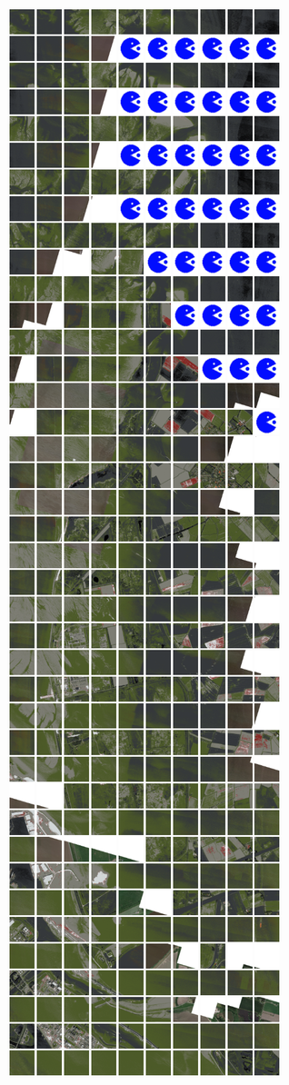 <html>
<div>
<img src="https://github.com/HakkaTjakka/NL_TILE_MAP/blob/main/18/654/-1068/r.6540.-10680.png" height="44" width="44">
<img src="https://github.com/HakkaTjakka/NL_TILE_MAP/blob/main/18/654/-1068/r.6541.-10680.png" height="44" width="44">
<img src="https://github.com/HakkaTjakka/NL_TILE_MAP/blob/main/18/654/-1068/r.6542.-10680.png" height="44" width="44">
<img src="https://github.com/HakkaTjakka/NL_TILE_MAP/blob/main/18/654/-1068/r.6543.-10680.png" height="44" width="44">
<img src="https://github.com/HakkaTjakka/NL_TILE_MAP/blob/main/18/654/-1068/r.6544.-10680.png" height="44" width="44">
<img src="https://github.com/HakkaTjakka/NL_TILE_MAP/blob/main/18/654/-1068/r.6545.-10680.png" height="44" width="44">
<img src="https://github.com/HakkaTjakka/NL_TILE_MAP/blob/main/18/654/-1068/r.6546.-10680.png" height="44" width="44">
<img src="https://github.com/HakkaTjakka/NL_TILE_MAP/blob/main/18/654/-1068/r.6547.-10680.png" height="44" width="44">
<img src="https://github.com/HakkaTjakka/NL_TILE_MAP/blob/main/18/654/-1068/r.6548.-10680.png" height="44" width="44">
<img src="https://github.com/HakkaTjakka/NL_TILE_MAP/blob/main/18/654/-1068/r.6549.-10680.png" height="44" width="44">
<img src="https://github.com/HakkaTjakka/NL_TILE_MAP/blob/main/18/655/-1068/r.6550.-10680.png" height="44" width="44">
<img src="https://github.com/HakkaTjakka/NL_TILE_MAP/blob/main/18/655/-1068/r.6551.-10680.png" height="44" width="44">
<img src="https://github.com/HakkaTjakka/NL_TILE_MAP/blob/main/18/655/-1068/r.6552.-10680.png" height="44" width="44">
<img src="https://github.com/HakkaTjakka/NL_TILE_MAP/blob/main/18/655/-1068/r.6553.-10680.png" height="44" width="44">
<img src="https://github.com/HakkaTjakka/NL_TILE_MAP/blob/main/source.png" height="44" width="44">
<img src="https://github.com/HakkaTjakka/NL_TILE_MAP/blob/main/source.png" height="44" width="44">
<img src="https://github.com/HakkaTjakka/NL_TILE_MAP/blob/main/source.png" height="44" width="44">
<img src="https://github.com/HakkaTjakka/NL_TILE_MAP/blob/main/source.png" height="44" width="44">
<img src="https://github.com/HakkaTjakka/NL_TILE_MAP/blob/main/source.png" height="44" width="44">
<img src="https://github.com/HakkaTjakka/NL_TILE_MAP/blob/main/source.png" height="44" width="44">
<br>
<img src="https://github.com/HakkaTjakka/NL_TILE_MAP/blob/main/18/654/-1068/r.6540.-10679.png" height="44" width="44">
<img src="https://github.com/HakkaTjakka/NL_TILE_MAP/blob/main/18/654/-1068/r.6541.-10679.png" height="44" width="44">
<img src="https://github.com/HakkaTjakka/NL_TILE_MAP/blob/main/18/654/-1068/r.6542.-10679.png" height="44" width="44">
<img src="https://github.com/HakkaTjakka/NL_TILE_MAP/blob/main/18/654/-1068/r.6543.-10679.png" height="44" width="44">
<img src="https://github.com/HakkaTjakka/NL_TILE_MAP/blob/main/18/654/-1068/r.6544.-10679.png" height="44" width="44">
<img src="https://github.com/HakkaTjakka/NL_TILE_MAP/blob/main/18/654/-1068/r.6545.-10679.png" height="44" width="44">
<img src="https://github.com/HakkaTjakka/NL_TILE_MAP/blob/main/18/654/-1068/r.6546.-10679.png" height="44" width="44">
<img src="https://github.com/HakkaTjakka/NL_TILE_MAP/blob/main/18/654/-1068/r.6547.-10679.png" height="44" width="44">
<img src="https://github.com/HakkaTjakka/NL_TILE_MAP/blob/main/18/654/-1068/r.6548.-10679.png" height="44" width="44">
<img src="https://github.com/HakkaTjakka/NL_TILE_MAP/blob/main/18/654/-1068/r.6549.-10679.png" height="44" width="44">
<img src="https://github.com/HakkaTjakka/NL_TILE_MAP/blob/main/18/655/-1068/r.6550.-10679.png" height="44" width="44">
<img src="https://github.com/HakkaTjakka/NL_TILE_MAP/blob/main/18/655/-1068/r.6551.-10679.png" height="44" width="44">
<img src="https://github.com/HakkaTjakka/NL_TILE_MAP/blob/main/18/655/-1068/r.6552.-10679.png" height="44" width="44">
<img src="https://github.com/HakkaTjakka/NL_TILE_MAP/blob/main/18/655/-1068/r.6553.-10679.png" height="44" width="44">
<img src="https://github.com/HakkaTjakka/NL_TILE_MAP/blob/main/source.png" height="44" width="44">
<img src="https://github.com/HakkaTjakka/NL_TILE_MAP/blob/main/source.png" height="44" width="44">
<img src="https://github.com/HakkaTjakka/NL_TILE_MAP/blob/main/source.png" height="44" width="44">
<img src="https://github.com/HakkaTjakka/NL_TILE_MAP/blob/main/source.png" height="44" width="44">
<img src="https://github.com/HakkaTjakka/NL_TILE_MAP/blob/main/source.png" height="44" width="44">
<img src="https://github.com/HakkaTjakka/NL_TILE_MAP/blob/main/source.png" height="44" width="44">
<br>
<img src="https://github.com/HakkaTjakka/NL_TILE_MAP/blob/main/18/654/-1068/r.6540.-10678.png" height="44" width="44">
<img src="https://github.com/HakkaTjakka/NL_TILE_MAP/blob/main/18/654/-1068/r.6541.-10678.png" height="44" width="44">
<img src="https://github.com/HakkaTjakka/NL_TILE_MAP/blob/main/18/654/-1068/r.6542.-10678.png" height="44" width="44">
<img src="https://github.com/HakkaTjakka/NL_TILE_MAP/blob/main/18/654/-1068/r.6543.-10678.png" height="44" width="44">
<img src="https://github.com/HakkaTjakka/NL_TILE_MAP/blob/main/18/654/-1068/r.6544.-10678.png" height="44" width="44">
<img src="https://github.com/HakkaTjakka/NL_TILE_MAP/blob/main/18/654/-1068/r.6545.-10678.png" height="44" width="44">
<img src="https://github.com/HakkaTjakka/NL_TILE_MAP/blob/main/18/654/-1068/r.6546.-10678.png" height="44" width="44">
<img src="https://github.com/HakkaTjakka/NL_TILE_MAP/blob/main/18/654/-1068/r.6547.-10678.png" height="44" width="44">
<img src="https://github.com/HakkaTjakka/NL_TILE_MAP/blob/main/18/654/-1068/r.6548.-10678.png" height="44" width="44">
<img src="https://github.com/HakkaTjakka/NL_TILE_MAP/blob/main/18/654/-1068/r.6549.-10678.png" height="44" width="44">
<img src="https://github.com/HakkaTjakka/NL_TILE_MAP/blob/main/18/655/-1068/r.6550.-10678.png" height="44" width="44">
<img src="https://github.com/HakkaTjakka/NL_TILE_MAP/blob/main/18/655/-1068/r.6551.-10678.png" height="44" width="44">
<img src="https://github.com/HakkaTjakka/NL_TILE_MAP/blob/main/18/655/-1068/r.6552.-10678.png" height="44" width="44">
<img src="https://github.com/HakkaTjakka/NL_TILE_MAP/blob/main/18/655/-1068/r.6553.-10678.png" height="44" width="44">
<img src="https://github.com/HakkaTjakka/NL_TILE_MAP/blob/main/source.png" height="44" width="44">
<img src="https://github.com/HakkaTjakka/NL_TILE_MAP/blob/main/source.png" height="44" width="44">
<img src="https://github.com/HakkaTjakka/NL_TILE_MAP/blob/main/source.png" height="44" width="44">
<img src="https://github.com/HakkaTjakka/NL_TILE_MAP/blob/main/source.png" height="44" width="44">
<img src="https://github.com/HakkaTjakka/NL_TILE_MAP/blob/main/source.png" height="44" width="44">
<img src="https://github.com/HakkaTjakka/NL_TILE_MAP/blob/main/source.png" height="44" width="44">
<br>
<img src="https://github.com/HakkaTjakka/NL_TILE_MAP/blob/main/18/654/-1068/r.6540.-10677.png" height="44" width="44">
<img src="https://github.com/HakkaTjakka/NL_TILE_MAP/blob/main/18/654/-1068/r.6541.-10677.png" height="44" width="44">
<img src="https://github.com/HakkaTjakka/NL_TILE_MAP/blob/main/18/654/-1068/r.6542.-10677.png" height="44" width="44">
<img src="https://github.com/HakkaTjakka/NL_TILE_MAP/blob/main/18/654/-1068/r.6543.-10677.png" height="44" width="44">
<img src="https://github.com/HakkaTjakka/NL_TILE_MAP/blob/main/18/654/-1068/r.6544.-10677.png" height="44" width="44">
<img src="https://github.com/HakkaTjakka/NL_TILE_MAP/blob/main/18/654/-1068/r.6545.-10677.png" height="44" width="44">
<img src="https://github.com/HakkaTjakka/NL_TILE_MAP/blob/main/18/654/-1068/r.6546.-10677.png" height="44" width="44">
<img src="https://github.com/HakkaTjakka/NL_TILE_MAP/blob/main/18/654/-1068/r.6547.-10677.png" height="44" width="44">
<img src="https://github.com/HakkaTjakka/NL_TILE_MAP/blob/main/18/654/-1068/r.6548.-10677.png" height="44" width="44">
<img src="https://github.com/HakkaTjakka/NL_TILE_MAP/blob/main/18/654/-1068/r.6549.-10677.png" height="44" width="44">
<img src="https://github.com/HakkaTjakka/NL_TILE_MAP/blob/main/18/655/-1068/r.6550.-10677.png" height="44" width="44">
<img src="https://github.com/HakkaTjakka/NL_TILE_MAP/blob/main/18/655/-1068/r.6551.-10677.png" height="44" width="44">
<img src="https://github.com/HakkaTjakka/NL_TILE_MAP/blob/main/18/655/-1068/r.6552.-10677.png" height="44" width="44">
<img src="https://github.com/HakkaTjakka/NL_TILE_MAP/blob/main/18/655/-1068/r.6553.-10677.png" height="44" width="44">
<img src="https://github.com/HakkaTjakka/NL_TILE_MAP/blob/main/source.png" height="44" width="44">
<img src="https://github.com/HakkaTjakka/NL_TILE_MAP/blob/main/source.png" height="44" width="44">
<img src="https://github.com/HakkaTjakka/NL_TILE_MAP/blob/main/source.png" height="44" width="44">
<img src="https://github.com/HakkaTjakka/NL_TILE_MAP/blob/main/source.png" height="44" width="44">
<img src="https://github.com/HakkaTjakka/NL_TILE_MAP/blob/main/source.png" height="44" width="44">
<img src="https://github.com/HakkaTjakka/NL_TILE_MAP/blob/main/source.png" height="44" width="44">
<br>
<img src="https://github.com/HakkaTjakka/NL_TILE_MAP/blob/main/18/654/-1068/r.6540.-10676.png" height="44" width="44">
<img src="https://github.com/HakkaTjakka/NL_TILE_MAP/blob/main/18/654/-1068/r.6541.-10676.png" height="44" width="44">
<img src="https://github.com/HakkaTjakka/NL_TILE_MAP/blob/main/18/654/-1068/r.6542.-10676.png" height="44" width="44">
<img src="https://github.com/HakkaTjakka/NL_TILE_MAP/blob/main/18/654/-1068/r.6543.-10676.png" height="44" width="44">
<img src="https://github.com/HakkaTjakka/NL_TILE_MAP/blob/main/18/654/-1068/r.6544.-10676.png" height="44" width="44">
<img src="https://github.com/HakkaTjakka/NL_TILE_MAP/blob/main/18/654/-1068/r.6545.-10676.png" height="44" width="44">
<img src="https://github.com/HakkaTjakka/NL_TILE_MAP/blob/main/18/654/-1068/r.6546.-10676.png" height="44" width="44">
<img src="https://github.com/HakkaTjakka/NL_TILE_MAP/blob/main/18/654/-1068/r.6547.-10676.png" height="44" width="44">
<img src="https://github.com/HakkaTjakka/NL_TILE_MAP/blob/main/18/654/-1068/r.6548.-10676.png" height="44" width="44">
<img src="https://github.com/HakkaTjakka/NL_TILE_MAP/blob/main/18/654/-1068/r.6549.-10676.png" height="44" width="44">
<img src="https://github.com/HakkaTjakka/NL_TILE_MAP/blob/main/18/655/-1068/r.6550.-10676.png" height="44" width="44">
<img src="https://github.com/HakkaTjakka/NL_TILE_MAP/blob/main/18/655/-1068/r.6551.-10676.png" height="44" width="44">
<img src="https://github.com/HakkaTjakka/NL_TILE_MAP/blob/main/18/655/-1068/r.6552.-10676.png" height="44" width="44">
<img src="https://github.com/HakkaTjakka/NL_TILE_MAP/blob/main/18/655/-1068/r.6553.-10676.png" height="44" width="44">
<img src="https://github.com/HakkaTjakka/NL_TILE_MAP/blob/main/18/655/-1068/r.6554.-10676.png" height="44" width="44">
<img src="https://github.com/HakkaTjakka/NL_TILE_MAP/blob/main/source.png" height="44" width="44">
<img src="https://github.com/HakkaTjakka/NL_TILE_MAP/blob/main/source.png" height="44" width="44">
<img src="https://github.com/HakkaTjakka/NL_TILE_MAP/blob/main/source.png" height="44" width="44">
<img src="https://github.com/HakkaTjakka/NL_TILE_MAP/blob/main/source.png" height="44" width="44">
<img src="https://github.com/HakkaTjakka/NL_TILE_MAP/blob/main/source.png" height="44" width="44">
<br>
<img src="https://github.com/HakkaTjakka/NL_TILE_MAP/blob/main/18/654/-1068/r.6540.-10675.png" height="44" width="44">
<img src="https://github.com/HakkaTjakka/NL_TILE_MAP/blob/main/18/654/-1068/r.6541.-10675.png" height="44" width="44">
<img src="https://github.com/HakkaTjakka/NL_TILE_MAP/blob/main/18/654/-1068/r.6542.-10675.png" height="44" width="44">
<img src="https://github.com/HakkaTjakka/NL_TILE_MAP/blob/main/18/654/-1068/r.6543.-10675.png" height="44" width="44">
<img src="https://github.com/HakkaTjakka/NL_TILE_MAP/blob/main/18/654/-1068/r.6544.-10675.png" height="44" width="44">
<img src="https://github.com/HakkaTjakka/NL_TILE_MAP/blob/main/18/654/-1068/r.6545.-10675.png" height="44" width="44">
<img src="https://github.com/HakkaTjakka/NL_TILE_MAP/blob/main/18/654/-1068/r.6546.-10675.png" height="44" width="44">
<img src="https://github.com/HakkaTjakka/NL_TILE_MAP/blob/main/18/654/-1068/r.6547.-10675.png" height="44" width="44">
<img src="https://github.com/HakkaTjakka/NL_TILE_MAP/blob/main/18/654/-1068/r.6548.-10675.png" height="44" width="44">
<img src="https://github.com/HakkaTjakka/NL_TILE_MAP/blob/main/18/654/-1068/r.6549.-10675.png" height="44" width="44">
<img src="https://github.com/HakkaTjakka/NL_TILE_MAP/blob/main/18/655/-1068/r.6550.-10675.png" height="44" width="44">
<img src="https://github.com/HakkaTjakka/NL_TILE_MAP/blob/main/18/655/-1068/r.6551.-10675.png" height="44" width="44">
<img src="https://github.com/HakkaTjakka/NL_TILE_MAP/blob/main/18/655/-1068/r.6552.-10675.png" height="44" width="44">
<img src="https://github.com/HakkaTjakka/NL_TILE_MAP/blob/main/18/655/-1068/r.6553.-10675.png" height="44" width="44">
<img src="https://github.com/HakkaTjakka/NL_TILE_MAP/blob/main/18/655/-1068/r.6554.-10675.png" height="44" width="44">
<img src="https://github.com/HakkaTjakka/NL_TILE_MAP/blob/main/18/655/-1068/r.6555.-10675.png" height="44" width="44">
<img src="https://github.com/HakkaTjakka/NL_TILE_MAP/blob/main/source.png" height="44" width="44">
<img src="https://github.com/HakkaTjakka/NL_TILE_MAP/blob/main/source.png" height="44" width="44">
<img src="https://github.com/HakkaTjakka/NL_TILE_MAP/blob/main/source.png" height="44" width="44">
<img src="https://github.com/HakkaTjakka/NL_TILE_MAP/blob/main/source.png" height="44" width="44">
<br>
<img src="https://github.com/HakkaTjakka/NL_TILE_MAP/blob/main/18/654/-1068/r.6540.-10674.png" height="44" width="44">
<img src="https://github.com/HakkaTjakka/NL_TILE_MAP/blob/main/18/654/-1068/r.6541.-10674.png" height="44" width="44">
<img src="https://github.com/HakkaTjakka/NL_TILE_MAP/blob/main/18/654/-1068/r.6542.-10674.png" height="44" width="44">
<img src="https://github.com/HakkaTjakka/NL_TILE_MAP/blob/main/18/654/-1068/r.6543.-10674.png" height="44" width="44">
<img src="https://github.com/HakkaTjakka/NL_TILE_MAP/blob/main/18/654/-1068/r.6544.-10674.png" height="44" width="44">
<img src="https://github.com/HakkaTjakka/NL_TILE_MAP/blob/main/18/654/-1068/r.6545.-10674.png" height="44" width="44">
<img src="https://github.com/HakkaTjakka/NL_TILE_MAP/blob/main/18/654/-1068/r.6546.-10674.png" height="44" width="44">
<img src="https://github.com/HakkaTjakka/NL_TILE_MAP/blob/main/18/654/-1068/r.6547.-10674.png" height="44" width="44">
<img src="https://github.com/HakkaTjakka/NL_TILE_MAP/blob/main/18/654/-1068/r.6548.-10674.png" height="44" width="44">
<img src="https://github.com/HakkaTjakka/NL_TILE_MAP/blob/main/18/654/-1068/r.6549.-10674.png" height="44" width="44">
<img src="https://github.com/HakkaTjakka/NL_TILE_MAP/blob/main/18/655/-1068/r.6550.-10674.png" height="44" width="44">
<img src="https://github.com/HakkaTjakka/NL_TILE_MAP/blob/main/18/655/-1068/r.6551.-10674.png" height="44" width="44">
<img src="https://github.com/HakkaTjakka/NL_TILE_MAP/blob/main/18/655/-1068/r.6552.-10674.png" height="44" width="44">
<img src="https://github.com/HakkaTjakka/NL_TILE_MAP/blob/main/18/655/-1068/r.6553.-10674.png" height="44" width="44">
<img src="https://github.com/HakkaTjakka/NL_TILE_MAP/blob/main/18/655/-1068/r.6554.-10674.png" height="44" width="44">
<img src="https://github.com/HakkaTjakka/NL_TILE_MAP/blob/main/18/655/-1068/r.6555.-10674.png" height="44" width="44">
<img src="https://github.com/HakkaTjakka/NL_TILE_MAP/blob/main/18/655/-1068/r.6556.-10674.png" height="44" width="44">
<img src="https://github.com/HakkaTjakka/NL_TILE_MAP/blob/main/source.png" height="44" width="44">
<img src="https://github.com/HakkaTjakka/NL_TILE_MAP/blob/main/source.png" height="44" width="44">
<img src="https://github.com/HakkaTjakka/NL_TILE_MAP/blob/main/source.png" height="44" width="44">
<br>
<img src="https://github.com/HakkaTjakka/NL_TILE_MAP/blob/main/18/654/-1068/r.6540.-10673.png" height="44" width="44">
<img src="https://github.com/HakkaTjakka/NL_TILE_MAP/blob/main/18/654/-1068/r.6541.-10673.png" height="44" width="44">
<img src="https://github.com/HakkaTjakka/NL_TILE_MAP/blob/main/18/654/-1068/r.6542.-10673.png" height="44" width="44">
<img src="https://github.com/HakkaTjakka/NL_TILE_MAP/blob/main/18/654/-1068/r.6543.-10673.png" height="44" width="44">
<img src="https://github.com/HakkaTjakka/NL_TILE_MAP/blob/main/18/654/-1068/r.6544.-10673.png" height="44" width="44">
<img src="https://github.com/HakkaTjakka/NL_TILE_MAP/blob/main/18/654/-1068/r.6545.-10673.png" height="44" width="44">
<img src="https://github.com/HakkaTjakka/NL_TILE_MAP/blob/main/18/654/-1068/r.6546.-10673.png" height="44" width="44">
<img src="https://github.com/HakkaTjakka/NL_TILE_MAP/blob/main/18/654/-1068/r.6547.-10673.png" height="44" width="44">
<img src="https://github.com/HakkaTjakka/NL_TILE_MAP/blob/main/18/654/-1068/r.6548.-10673.png" height="44" width="44">
<img src="https://github.com/HakkaTjakka/NL_TILE_MAP/blob/main/18/654/-1068/r.6549.-10673.png" height="44" width="44">
<img src="https://github.com/HakkaTjakka/NL_TILE_MAP/blob/main/18/655/-1068/r.6550.-10673.png" height="44" width="44">
<img src="https://github.com/HakkaTjakka/NL_TILE_MAP/blob/main/18/655/-1068/r.6551.-10673.png" height="44" width="44">
<img src="https://github.com/HakkaTjakka/NL_TILE_MAP/blob/main/18/655/-1068/r.6552.-10673.png" height="44" width="44">
<img src="https://github.com/HakkaTjakka/NL_TILE_MAP/blob/main/18/655/-1068/r.6553.-10673.png" height="44" width="44">
<img src="https://github.com/HakkaTjakka/NL_TILE_MAP/blob/main/18/655/-1068/r.6554.-10673.png" height="44" width="44">
<img src="https://github.com/HakkaTjakka/NL_TILE_MAP/blob/main/18/655/-1068/r.6555.-10673.png" height="44" width="44">
<img src="https://github.com/HakkaTjakka/NL_TILE_MAP/blob/main/18/655/-1068/r.6556.-10673.png" height="44" width="44">
<img src="https://github.com/HakkaTjakka/NL_TILE_MAP/blob/main/18/655/-1068/r.6557.-10673.png" height="44" width="44">
<img src="https://github.com/HakkaTjakka/NL_TILE_MAP/blob/main/18/655/-1068/r.6558.-10673.png" height="44" width="44">
<img src="https://github.com/HakkaTjakka/NL_TILE_MAP/blob/main/source.png" height="44" width="44">
<br>
<img src="https://github.com/HakkaTjakka/NL_TILE_MAP/blob/main/18/654/-1068/r.6540.-10672.png" height="44" width="44">
<img src="https://github.com/HakkaTjakka/NL_TILE_MAP/blob/main/18/654/-1068/r.6541.-10672.png" height="44" width="44">
<img src="https://github.com/HakkaTjakka/NL_TILE_MAP/blob/main/18/654/-1068/r.6542.-10672.png" height="44" width="44">
<img src="https://github.com/HakkaTjakka/NL_TILE_MAP/blob/main/18/654/-1068/r.6543.-10672.png" height="44" width="44">
<img src="https://github.com/HakkaTjakka/NL_TILE_MAP/blob/main/18/654/-1068/r.6544.-10672.png" height="44" width="44">
<img src="https://github.com/HakkaTjakka/NL_TILE_MAP/blob/main/18/654/-1068/r.6545.-10672.png" height="44" width="44">
<img src="https://github.com/HakkaTjakka/NL_TILE_MAP/blob/main/18/654/-1068/r.6546.-10672.png" height="44" width="44">
<img src="https://github.com/HakkaTjakka/NL_TILE_MAP/blob/main/18/654/-1068/r.6547.-10672.png" height="44" width="44">
<img src="https://github.com/HakkaTjakka/NL_TILE_MAP/blob/main/18/654/-1068/r.6548.-10672.png" height="44" width="44">
<img src="https://github.com/HakkaTjakka/NL_TILE_MAP/blob/main/18/654/-1068/r.6549.-10672.png" height="44" width="44">
<img src="https://github.com/HakkaTjakka/NL_TILE_MAP/blob/main/18/655/-1068/r.6550.-10672.png" height="44" width="44">
<img src="https://github.com/HakkaTjakka/NL_TILE_MAP/blob/main/18/655/-1068/r.6551.-10672.png" height="44" width="44">
<img src="https://github.com/HakkaTjakka/NL_TILE_MAP/blob/main/18/655/-1068/r.6552.-10672.png" height="44" width="44">
<img src="https://github.com/HakkaTjakka/NL_TILE_MAP/blob/main/18/655/-1068/r.6553.-10672.png" height="44" width="44">
<img src="https://github.com/HakkaTjakka/NL_TILE_MAP/blob/main/18/655/-1068/r.6554.-10672.png" height="44" width="44">
<img src="https://github.com/HakkaTjakka/NL_TILE_MAP/blob/main/18/655/-1068/r.6555.-10672.png" height="44" width="44">
<img src="https://github.com/HakkaTjakka/NL_TILE_MAP/blob/main/18/655/-1068/r.6556.-10672.png" height="44" width="44">
<img src="https://github.com/HakkaTjakka/NL_TILE_MAP/blob/main/18/655/-1068/r.6557.-10672.png" height="44" width="44">
<img src="https://github.com/HakkaTjakka/NL_TILE_MAP/blob/main/18/655/-1068/r.6558.-10672.png" height="44" width="44">
<img src="https://github.com/HakkaTjakka/NL_TILE_MAP/blob/main/18/655/-1068/r.6559.-10672.png" height="44" width="44">
<br>
<img src="https://github.com/HakkaTjakka/NL_TILE_MAP/blob/main/18/654/-1068/r.6540.-10671.png" height="44" width="44">
<img src="https://github.com/HakkaTjakka/NL_TILE_MAP/blob/main/18/654/-1068/r.6541.-10671.png" height="44" width="44">
<img src="https://github.com/HakkaTjakka/NL_TILE_MAP/blob/main/18/654/-1068/r.6542.-10671.png" height="44" width="44">
<img src="https://github.com/HakkaTjakka/NL_TILE_MAP/blob/main/18/654/-1068/r.6543.-10671.png" height="44" width="44">
<img src="https://github.com/HakkaTjakka/NL_TILE_MAP/blob/main/18/654/-1068/r.6544.-10671.png" height="44" width="44">
<img src="https://github.com/HakkaTjakka/NL_TILE_MAP/blob/main/18/654/-1068/r.6545.-10671.png" height="44" width="44">
<img src="https://github.com/HakkaTjakka/NL_TILE_MAP/blob/main/18/654/-1068/r.6546.-10671.png" height="44" width="44">
<img src="https://github.com/HakkaTjakka/NL_TILE_MAP/blob/main/18/654/-1068/r.6547.-10671.png" height="44" width="44">
<img src="https://github.com/HakkaTjakka/NL_TILE_MAP/blob/main/18/654/-1068/r.6548.-10671.png" height="44" width="44">
<img src="https://github.com/HakkaTjakka/NL_TILE_MAP/blob/main/18/654/-1068/r.6549.-10671.png" height="44" width="44">
<img src="https://github.com/HakkaTjakka/NL_TILE_MAP/blob/main/18/655/-1068/r.6550.-10671.png" height="44" width="44">
<img src="https://github.com/HakkaTjakka/NL_TILE_MAP/blob/main/18/655/-1068/r.6551.-10671.png" height="44" width="44">
<img src="https://github.com/HakkaTjakka/NL_TILE_MAP/blob/main/18/655/-1068/r.6552.-10671.png" height="44" width="44">
<img src="https://github.com/HakkaTjakka/NL_TILE_MAP/blob/main/18/655/-1068/r.6553.-10671.png" height="44" width="44">
<img src="https://github.com/HakkaTjakka/NL_TILE_MAP/blob/main/18/655/-1068/r.6554.-10671.png" height="44" width="44">
<img src="https://github.com/HakkaTjakka/NL_TILE_MAP/blob/main/18/655/-1068/r.6555.-10671.png" height="44" width="44">
<img src="https://github.com/HakkaTjakka/NL_TILE_MAP/blob/main/18/655/-1068/r.6556.-10671.png" height="44" width="44">
<img src="https://github.com/HakkaTjakka/NL_TILE_MAP/blob/main/18/655/-1068/r.6557.-10671.png" height="44" width="44">
<img src="https://github.com/HakkaTjakka/NL_TILE_MAP/blob/main/18/655/-1068/r.6558.-10671.png" height="44" width="44">
<img src="https://github.com/HakkaTjakka/NL_TILE_MAP/blob/main/18/655/-1068/r.6559.-10671.png" height="44" width="44">
<br>
<img src="https://github.com/HakkaTjakka/NL_TILE_MAP/blob/main/18/654/-1067/r.6540.-10670.png" height="44" width="44">
<img src="https://github.com/HakkaTjakka/NL_TILE_MAP/blob/main/18/654/-1067/r.6541.-10670.png" height="44" width="44">
<img src="https://github.com/HakkaTjakka/NL_TILE_MAP/blob/main/18/654/-1067/r.6542.-10670.png" height="44" width="44">
<img src="https://github.com/HakkaTjakka/NL_TILE_MAP/blob/main/18/654/-1067/r.6543.-10670.png" height="44" width="44">
<img src="https://github.com/HakkaTjakka/NL_TILE_MAP/blob/main/18/654/-1067/r.6544.-10670.png" height="44" width="44">
<img src="https://github.com/HakkaTjakka/NL_TILE_MAP/blob/main/18/654/-1067/r.6545.-10670.png" height="44" width="44">
<img src="https://github.com/HakkaTjakka/NL_TILE_MAP/blob/main/18/654/-1067/r.6546.-10670.png" height="44" width="44">
<img src="https://github.com/HakkaTjakka/NL_TILE_MAP/blob/main/18/654/-1067/r.6547.-10670.png" height="44" width="44">
<img src="https://github.com/HakkaTjakka/NL_TILE_MAP/blob/main/18/654/-1067/r.6548.-10670.png" height="44" width="44">
<img src="https://github.com/HakkaTjakka/NL_TILE_MAP/blob/main/18/654/-1067/r.6549.-10670.png" height="44" width="44">
<img src="https://github.com/HakkaTjakka/NL_TILE_MAP/blob/main/18/655/-1067/r.6550.-10670.png" height="44" width="44">
<img src="https://github.com/HakkaTjakka/NL_TILE_MAP/blob/main/18/655/-1067/r.6551.-10670.png" height="44" width="44">
<img src="https://github.com/HakkaTjakka/NL_TILE_MAP/blob/main/18/655/-1067/r.6552.-10670.png" height="44" width="44">
<img src="https://github.com/HakkaTjakka/NL_TILE_MAP/blob/main/18/655/-1067/r.6553.-10670.png" height="44" width="44">
<img src="https://github.com/HakkaTjakka/NL_TILE_MAP/blob/main/18/655/-1067/r.6554.-10670.png" height="44" width="44">
<img src="https://github.com/HakkaTjakka/NL_TILE_MAP/blob/main/18/655/-1067/r.6555.-10670.png" height="44" width="44">
<img src="https://github.com/HakkaTjakka/NL_TILE_MAP/blob/main/18/655/-1067/r.6556.-10670.png" height="44" width="44">
<img src="https://github.com/HakkaTjakka/NL_TILE_MAP/blob/main/18/655/-1067/r.6557.-10670.png" height="44" width="44">
<img src="https://github.com/HakkaTjakka/NL_TILE_MAP/blob/main/18/655/-1067/r.6558.-10670.png" height="44" width="44">
<img src="https://github.com/HakkaTjakka/NL_TILE_MAP/blob/main/18/655/-1067/r.6559.-10670.png" height="44" width="44">
<br>
<img src="https://github.com/HakkaTjakka/NL_TILE_MAP/blob/main/18/654/-1067/r.6540.-10669.png" height="44" width="44">
<img src="https://github.com/HakkaTjakka/NL_TILE_MAP/blob/main/18/654/-1067/r.6541.-10669.png" height="44" width="44">
<img src="https://github.com/HakkaTjakka/NL_TILE_MAP/blob/main/18/654/-1067/r.6542.-10669.png" height="44" width="44">
<img src="https://github.com/HakkaTjakka/NL_TILE_MAP/blob/main/18/654/-1067/r.6543.-10669.png" height="44" width="44">
<img src="https://github.com/HakkaTjakka/NL_TILE_MAP/blob/main/18/654/-1067/r.6544.-10669.png" height="44" width="44">
<img src="https://github.com/HakkaTjakka/NL_TILE_MAP/blob/main/18/654/-1067/r.6545.-10669.png" height="44" width="44">
<img src="https://github.com/HakkaTjakka/NL_TILE_MAP/blob/main/18/654/-1067/r.6546.-10669.png" height="44" width="44">
<img src="https://github.com/HakkaTjakka/NL_TILE_MAP/blob/main/18/654/-1067/r.6547.-10669.png" height="44" width="44">
<img src="https://github.com/HakkaTjakka/NL_TILE_MAP/blob/main/18/654/-1067/r.6548.-10669.png" height="44" width="44">
<img src="https://github.com/HakkaTjakka/NL_TILE_MAP/blob/main/18/654/-1067/r.6549.-10669.png" height="44" width="44">
<img src="https://github.com/HakkaTjakka/NL_TILE_MAP/blob/main/18/655/-1067/r.6550.-10669.png" height="44" width="44">
<img src="https://github.com/HakkaTjakka/NL_TILE_MAP/blob/main/18/655/-1067/r.6551.-10669.png" height="44" width="44">
<img src="https://github.com/HakkaTjakka/NL_TILE_MAP/blob/main/18/655/-1067/r.6552.-10669.png" height="44" width="44">
<img src="https://github.com/HakkaTjakka/NL_TILE_MAP/blob/main/18/655/-1067/r.6553.-10669.png" height="44" width="44">
<img src="https://github.com/HakkaTjakka/NL_TILE_MAP/blob/main/18/655/-1067/r.6554.-10669.png" height="44" width="44">
<img src="https://github.com/HakkaTjakka/NL_TILE_MAP/blob/main/18/655/-1067/r.6555.-10669.png" height="44" width="44">
<img src="https://github.com/HakkaTjakka/NL_TILE_MAP/blob/main/18/655/-1067/r.6556.-10669.png" height="44" width="44">
<img src="https://github.com/HakkaTjakka/NL_TILE_MAP/blob/main/18/655/-1067/r.6557.-10669.png" height="44" width="44">
<img src="https://github.com/HakkaTjakka/NL_TILE_MAP/blob/main/18/655/-1067/r.6558.-10669.png" height="44" width="44">
<img src="https://github.com/HakkaTjakka/NL_TILE_MAP/blob/main/18/655/-1067/r.6559.-10669.png" height="44" width="44">
<br>
<img src="https://github.com/HakkaTjakka/NL_TILE_MAP/blob/main/18/654/-1067/r.6540.-10668.png" height="44" width="44">
<img src="https://github.com/HakkaTjakka/NL_TILE_MAP/blob/main/18/654/-1067/r.6541.-10668.png" height="44" width="44">
<img src="https://github.com/HakkaTjakka/NL_TILE_MAP/blob/main/18/654/-1067/r.6542.-10668.png" height="44" width="44">
<img src="https://github.com/HakkaTjakka/NL_TILE_MAP/blob/main/18/654/-1067/r.6543.-10668.png" height="44" width="44">
<img src="https://github.com/HakkaTjakka/NL_TILE_MAP/blob/main/18/654/-1067/r.6544.-10668.png" height="44" width="44">
<img src="https://github.com/HakkaTjakka/NL_TILE_MAP/blob/main/18/654/-1067/r.6545.-10668.png" height="44" width="44">
<img src="https://github.com/HakkaTjakka/NL_TILE_MAP/blob/main/18/654/-1067/r.6546.-10668.png" height="44" width="44">
<img src="https://github.com/HakkaTjakka/NL_TILE_MAP/blob/main/18/654/-1067/r.6547.-10668.png" height="44" width="44">
<img src="https://github.com/HakkaTjakka/NL_TILE_MAP/blob/main/18/654/-1067/r.6548.-10668.png" height="44" width="44">
<img src="https://github.com/HakkaTjakka/NL_TILE_MAP/blob/main/18/654/-1067/r.6549.-10668.png" height="44" width="44">
<img src="https://github.com/HakkaTjakka/NL_TILE_MAP/blob/main/18/655/-1067/r.6550.-10668.png" height="44" width="44">
<img src="https://github.com/HakkaTjakka/NL_TILE_MAP/blob/main/18/655/-1067/r.6551.-10668.png" height="44" width="44">
<img src="https://github.com/HakkaTjakka/NL_TILE_MAP/blob/main/18/655/-1067/r.6552.-10668.png" height="44" width="44">
<img src="https://github.com/HakkaTjakka/NL_TILE_MAP/blob/main/18/655/-1067/r.6553.-10668.png" height="44" width="44">
<img src="https://github.com/HakkaTjakka/NL_TILE_MAP/blob/main/18/655/-1067/r.6554.-10668.png" height="44" width="44">
<img src="https://github.com/HakkaTjakka/NL_TILE_MAP/blob/main/18/655/-1067/r.6555.-10668.png" height="44" width="44">
<img src="https://github.com/HakkaTjakka/NL_TILE_MAP/blob/main/18/655/-1067/r.6556.-10668.png" height="44" width="44">
<img src="https://github.com/HakkaTjakka/NL_TILE_MAP/blob/main/18/655/-1067/r.6557.-10668.png" height="44" width="44">
<img src="https://github.com/HakkaTjakka/NL_TILE_MAP/blob/main/18/655/-1067/r.6558.-10668.png" height="44" width="44">
<img src="https://github.com/HakkaTjakka/NL_TILE_MAP/blob/main/18/655/-1067/r.6559.-10668.png" height="44" width="44">
<br>
<img src="https://github.com/HakkaTjakka/NL_TILE_MAP/blob/main/18/654/-1067/r.6540.-10667.png" height="44" width="44">
<img src="https://github.com/HakkaTjakka/NL_TILE_MAP/blob/main/18/654/-1067/r.6541.-10667.png" height="44" width="44">
<img src="https://github.com/HakkaTjakka/NL_TILE_MAP/blob/main/18/654/-1067/r.6542.-10667.png" height="44" width="44">
<img src="https://github.com/HakkaTjakka/NL_TILE_MAP/blob/main/18/654/-1067/r.6543.-10667.png" height="44" width="44">
<img src="https://github.com/HakkaTjakka/NL_TILE_MAP/blob/main/18/654/-1067/r.6544.-10667.png" height="44" width="44">
<img src="https://github.com/HakkaTjakka/NL_TILE_MAP/blob/main/18/654/-1067/r.6545.-10667.png" height="44" width="44">
<img src="https://github.com/HakkaTjakka/NL_TILE_MAP/blob/main/18/654/-1067/r.6546.-10667.png" height="44" width="44">
<img src="https://github.com/HakkaTjakka/NL_TILE_MAP/blob/main/18/654/-1067/r.6547.-10667.png" height="44" width="44">
<img src="https://github.com/HakkaTjakka/NL_TILE_MAP/blob/main/18/654/-1067/r.6548.-10667.png" height="44" width="44">
<img src="https://github.com/HakkaTjakka/NL_TILE_MAP/blob/main/18/654/-1067/r.6549.-10667.png" height="44" width="44">
<img src="https://github.com/HakkaTjakka/NL_TILE_MAP/blob/main/18/655/-1067/r.6550.-10667.png" height="44" width="44">
<img src="https://github.com/HakkaTjakka/NL_TILE_MAP/blob/main/18/655/-1067/r.6551.-10667.png" height="44" width="44">
<img src="https://github.com/HakkaTjakka/NL_TILE_MAP/blob/main/18/655/-1067/r.6552.-10667.png" height="44" width="44">
<img src="https://github.com/HakkaTjakka/NL_TILE_MAP/blob/main/18/655/-1067/r.6553.-10667.png" height="44" width="44">
<img src="https://github.com/HakkaTjakka/NL_TILE_MAP/blob/main/18/655/-1067/r.6554.-10667.png" height="44" width="44">
<img src="https://github.com/HakkaTjakka/NL_TILE_MAP/blob/main/18/655/-1067/r.6555.-10667.png" height="44" width="44">
<img src="https://github.com/HakkaTjakka/NL_TILE_MAP/blob/main/18/655/-1067/r.6556.-10667.png" height="44" width="44">
<img src="https://github.com/HakkaTjakka/NL_TILE_MAP/blob/main/18/655/-1067/r.6557.-10667.png" height="44" width="44">
<img src="https://github.com/HakkaTjakka/NL_TILE_MAP/blob/main/18/655/-1067/r.6558.-10667.png" height="44" width="44">
<img src="https://github.com/HakkaTjakka/NL_TILE_MAP/blob/main/18/655/-1067/r.6559.-10667.png" height="44" width="44">
<br>
<img src="https://github.com/HakkaTjakka/NL_TILE_MAP/blob/main/18/654/-1067/r.6540.-10666.png" height="44" width="44">
<img src="https://github.com/HakkaTjakka/NL_TILE_MAP/blob/main/18/654/-1067/r.6541.-10666.png" height="44" width="44">
<img src="https://github.com/HakkaTjakka/NL_TILE_MAP/blob/main/18/654/-1067/r.6542.-10666.png" height="44" width="44">
<img src="https://github.com/HakkaTjakka/NL_TILE_MAP/blob/main/18/654/-1067/r.6543.-10666.png" height="44" width="44">
<img src="https://github.com/HakkaTjakka/NL_TILE_MAP/blob/main/18/654/-1067/r.6544.-10666.png" height="44" width="44">
<img src="https://github.com/HakkaTjakka/NL_TILE_MAP/blob/main/18/654/-1067/r.6545.-10666.png" height="44" width="44">
<img src="https://github.com/HakkaTjakka/NL_TILE_MAP/blob/main/18/654/-1067/r.6546.-10666.png" height="44" width="44">
<img src="https://github.com/HakkaTjakka/NL_TILE_MAP/blob/main/18/654/-1067/r.6547.-10666.png" height="44" width="44">
<img src="https://github.com/HakkaTjakka/NL_TILE_MAP/blob/main/18/654/-1067/r.6548.-10666.png" height="44" width="44">
<img src="https://github.com/HakkaTjakka/NL_TILE_MAP/blob/main/18/654/-1067/r.6549.-10666.png" height="44" width="44">
<img src="https://github.com/HakkaTjakka/NL_TILE_MAP/blob/main/18/655/-1067/r.6550.-10666.png" height="44" width="44">
<img src="https://github.com/HakkaTjakka/NL_TILE_MAP/blob/main/18/655/-1067/r.6551.-10666.png" height="44" width="44">
<img src="https://github.com/HakkaTjakka/NL_TILE_MAP/blob/main/18/655/-1067/r.6552.-10666.png" height="44" width="44">
<img src="https://github.com/HakkaTjakka/NL_TILE_MAP/blob/main/18/655/-1067/r.6553.-10666.png" height="44" width="44">
<img src="https://github.com/HakkaTjakka/NL_TILE_MAP/blob/main/18/655/-1067/r.6554.-10666.png" height="44" width="44">
<img src="https://github.com/HakkaTjakka/NL_TILE_MAP/blob/main/18/655/-1067/r.6555.-10666.png" height="44" width="44">
<img src="https://github.com/HakkaTjakka/NL_TILE_MAP/blob/main/18/655/-1067/r.6556.-10666.png" height="44" width="44">
<img src="https://github.com/HakkaTjakka/NL_TILE_MAP/blob/main/18/655/-1067/r.6557.-10666.png" height="44" width="44">
<img src="https://github.com/HakkaTjakka/NL_TILE_MAP/blob/main/18/655/-1067/r.6558.-10666.png" height="44" width="44">
<img src="https://github.com/HakkaTjakka/NL_TILE_MAP/blob/main/18/655/-1067/r.6559.-10666.png" height="44" width="44">
<br>
<img src="https://github.com/HakkaTjakka/NL_TILE_MAP/blob/main/18/654/-1067/r.6540.-10665.png" height="44" width="44">
<img src="https://github.com/HakkaTjakka/NL_TILE_MAP/blob/main/18/654/-1067/r.6541.-10665.png" height="44" width="44">
<img src="https://github.com/HakkaTjakka/NL_TILE_MAP/blob/main/18/654/-1067/r.6542.-10665.png" height="44" width="44">
<img src="https://github.com/HakkaTjakka/NL_TILE_MAP/blob/main/18/654/-1067/r.6543.-10665.png" height="44" width="44">
<img src="https://github.com/HakkaTjakka/NL_TILE_MAP/blob/main/18/654/-1067/r.6544.-10665.png" height="44" width="44">
<img src="https://github.com/HakkaTjakka/NL_TILE_MAP/blob/main/18/654/-1067/r.6545.-10665.png" height="44" width="44">
<img src="https://github.com/HakkaTjakka/NL_TILE_MAP/blob/main/18/654/-1067/r.6546.-10665.png" height="44" width="44">
<img src="https://github.com/HakkaTjakka/NL_TILE_MAP/blob/main/18/654/-1067/r.6547.-10665.png" height="44" width="44">
<img src="https://github.com/HakkaTjakka/NL_TILE_MAP/blob/main/18/654/-1067/r.6548.-10665.png" height="44" width="44">
<img src="https://github.com/HakkaTjakka/NL_TILE_MAP/blob/main/18/654/-1067/r.6549.-10665.png" height="44" width="44">
<img src="https://github.com/HakkaTjakka/NL_TILE_MAP/blob/main/18/655/-1067/r.6550.-10665.png" height="44" width="44">
<img src="https://github.com/HakkaTjakka/NL_TILE_MAP/blob/main/18/655/-1067/r.6551.-10665.png" height="44" width="44">
<img src="https://github.com/HakkaTjakka/NL_TILE_MAP/blob/main/18/655/-1067/r.6552.-10665.png" height="44" width="44">
<img src="https://github.com/HakkaTjakka/NL_TILE_MAP/blob/main/18/655/-1067/r.6553.-10665.png" height="44" width="44">
<img src="https://github.com/HakkaTjakka/NL_TILE_MAP/blob/main/18/655/-1067/r.6554.-10665.png" height="44" width="44">
<img src="https://github.com/HakkaTjakka/NL_TILE_MAP/blob/main/18/655/-1067/r.6555.-10665.png" height="44" width="44">
<img src="https://github.com/HakkaTjakka/NL_TILE_MAP/blob/main/18/655/-1067/r.6556.-10665.png" height="44" width="44">
<img src="https://github.com/HakkaTjakka/NL_TILE_MAP/blob/main/18/655/-1067/r.6557.-10665.png" height="44" width="44">
<img src="https://github.com/HakkaTjakka/NL_TILE_MAP/blob/main/18/655/-1067/r.6558.-10665.png" height="44" width="44">
<img src="https://github.com/HakkaTjakka/NL_TILE_MAP/blob/main/18/655/-1067/r.6559.-10665.png" height="44" width="44">
<br>
<img src="https://github.com/HakkaTjakka/NL_TILE_MAP/blob/main/18/654/-1067/r.6540.-10664.png" height="44" width="44">
<img src="https://github.com/HakkaTjakka/NL_TILE_MAP/blob/main/18/654/-1067/r.6541.-10664.png" height="44" width="44">
<img src="https://github.com/HakkaTjakka/NL_TILE_MAP/blob/main/18/654/-1067/r.6542.-10664.png" height="44" width="44">
<img src="https://github.com/HakkaTjakka/NL_TILE_MAP/blob/main/18/654/-1067/r.6543.-10664.png" height="44" width="44">
<img src="https://github.com/HakkaTjakka/NL_TILE_MAP/blob/main/18/654/-1067/r.6544.-10664.png" height="44" width="44">
<img src="https://github.com/HakkaTjakka/NL_TILE_MAP/blob/main/18/654/-1067/r.6545.-10664.png" height="44" width="44">
<img src="https://github.com/HakkaTjakka/NL_TILE_MAP/blob/main/18/654/-1067/r.6546.-10664.png" height="44" width="44">
<img src="https://github.com/HakkaTjakka/NL_TILE_MAP/blob/main/18/654/-1067/r.6547.-10664.png" height="44" width="44">
<img src="https://github.com/HakkaTjakka/NL_TILE_MAP/blob/main/18/654/-1067/r.6548.-10664.png" height="44" width="44">
<img src="https://github.com/HakkaTjakka/NL_TILE_MAP/blob/main/18/654/-1067/r.6549.-10664.png" height="44" width="44">
<img src="https://github.com/HakkaTjakka/NL_TILE_MAP/blob/main/18/655/-1067/r.6550.-10664.png" height="44" width="44">
<img src="https://github.com/HakkaTjakka/NL_TILE_MAP/blob/main/18/655/-1067/r.6551.-10664.png" height="44" width="44">
<img src="https://github.com/HakkaTjakka/NL_TILE_MAP/blob/main/18/655/-1067/r.6552.-10664.png" height="44" width="44">
<img src="https://github.com/HakkaTjakka/NL_TILE_MAP/blob/main/18/655/-1067/r.6553.-10664.png" height="44" width="44">
<img src="https://github.com/HakkaTjakka/NL_TILE_MAP/blob/main/18/655/-1067/r.6554.-10664.png" height="44" width="44">
<img src="https://github.com/HakkaTjakka/NL_TILE_MAP/blob/main/18/655/-1067/r.6555.-10664.png" height="44" width="44">
<img src="https://github.com/HakkaTjakka/NL_TILE_MAP/blob/main/18/655/-1067/r.6556.-10664.png" height="44" width="44">
<img src="https://github.com/HakkaTjakka/NL_TILE_MAP/blob/main/18/655/-1067/r.6557.-10664.png" height="44" width="44">
<img src="https://github.com/HakkaTjakka/NL_TILE_MAP/blob/main/18/655/-1067/r.6558.-10664.png" height="44" width="44">
<img src="https://github.com/HakkaTjakka/NL_TILE_MAP/blob/main/18/655/-1067/r.6559.-10664.png" height="44" width="44">
<br>
<img src="https://github.com/HakkaTjakka/NL_TILE_MAP/blob/main/18/654/-1067/r.6540.-10663.png" height="44" width="44">
<img src="https://github.com/HakkaTjakka/NL_TILE_MAP/blob/main/18/654/-1067/r.6541.-10663.png" height="44" width="44">
<img src="https://github.com/HakkaTjakka/NL_TILE_MAP/blob/main/18/654/-1067/r.6542.-10663.png" height="44" width="44">
<img src="https://github.com/HakkaTjakka/NL_TILE_MAP/blob/main/18/654/-1067/r.6543.-10663.png" height="44" width="44">
<img src="https://github.com/HakkaTjakka/NL_TILE_MAP/blob/main/18/654/-1067/r.6544.-10663.png" height="44" width="44">
<img src="https://github.com/HakkaTjakka/NL_TILE_MAP/blob/main/18/654/-1067/r.6545.-10663.png" height="44" width="44">
<img src="https://github.com/HakkaTjakka/NL_TILE_MAP/blob/main/18/654/-1067/r.6546.-10663.png" height="44" width="44">
<img src="https://github.com/HakkaTjakka/NL_TILE_MAP/blob/main/18/654/-1067/r.6547.-10663.png" height="44" width="44">
<img src="https://github.com/HakkaTjakka/NL_TILE_MAP/blob/main/18/654/-1067/r.6548.-10663.png" height="44" width="44">
<img src="https://github.com/HakkaTjakka/NL_TILE_MAP/blob/main/18/654/-1067/r.6549.-10663.png" height="44" width="44">
<img src="https://github.com/HakkaTjakka/NL_TILE_MAP/blob/main/18/655/-1067/r.6550.-10663.png" height="44" width="44">
<img src="https://github.com/HakkaTjakka/NL_TILE_MAP/blob/main/18/655/-1067/r.6551.-10663.png" height="44" width="44">
<img src="https://github.com/HakkaTjakka/NL_TILE_MAP/blob/main/18/655/-1067/r.6552.-10663.png" height="44" width="44">
<img src="https://github.com/HakkaTjakka/NL_TILE_MAP/blob/main/18/655/-1067/r.6553.-10663.png" height="44" width="44">
<img src="https://github.com/HakkaTjakka/NL_TILE_MAP/blob/main/18/655/-1067/r.6554.-10663.png" height="44" width="44">
<img src="https://github.com/HakkaTjakka/NL_TILE_MAP/blob/main/18/655/-1067/r.6555.-10663.png" height="44" width="44">
<img src="https://github.com/HakkaTjakka/NL_TILE_MAP/blob/main/18/655/-1067/r.6556.-10663.png" height="44" width="44">
<img src="https://github.com/HakkaTjakka/NL_TILE_MAP/blob/main/18/655/-1067/r.6557.-10663.png" height="44" width="44">
<img src="https://github.com/HakkaTjakka/NL_TILE_MAP/blob/main/18/655/-1067/r.6558.-10663.png" height="44" width="44">
<img src="https://github.com/HakkaTjakka/NL_TILE_MAP/blob/main/18/655/-1067/r.6559.-10663.png" height="44" width="44">
<br>
<img src="https://github.com/HakkaTjakka/NL_TILE_MAP/blob/main/18/654/-1067/r.6540.-10662.png" height="44" width="44">
<img src="https://github.com/HakkaTjakka/NL_TILE_MAP/blob/main/18/654/-1067/r.6541.-10662.png" height="44" width="44">
<img src="https://github.com/HakkaTjakka/NL_TILE_MAP/blob/main/18/654/-1067/r.6542.-10662.png" height="44" width="44">
<img src="https://github.com/HakkaTjakka/NL_TILE_MAP/blob/main/18/654/-1067/r.6543.-10662.png" height="44" width="44">
<img src="https://github.com/HakkaTjakka/NL_TILE_MAP/blob/main/18/654/-1067/r.6544.-10662.png" height="44" width="44">
<img src="https://github.com/HakkaTjakka/NL_TILE_MAP/blob/main/18/654/-1067/r.6545.-10662.png" height="44" width="44">
<img src="https://github.com/HakkaTjakka/NL_TILE_MAP/blob/main/18/654/-1067/r.6546.-10662.png" height="44" width="44">
<img src="https://github.com/HakkaTjakka/NL_TILE_MAP/blob/main/18/654/-1067/r.6547.-10662.png" height="44" width="44">
<img src="https://github.com/HakkaTjakka/NL_TILE_MAP/blob/main/18/654/-1067/r.6548.-10662.png" height="44" width="44">
<img src="https://github.com/HakkaTjakka/NL_TILE_MAP/blob/main/18/654/-1067/r.6549.-10662.png" height="44" width="44">
<img src="https://github.com/HakkaTjakka/NL_TILE_MAP/blob/main/18/655/-1067/r.6550.-10662.png" height="44" width="44">
<img src="https://github.com/HakkaTjakka/NL_TILE_MAP/blob/main/18/655/-1067/r.6551.-10662.png" height="44" width="44">
<img src="https://github.com/HakkaTjakka/NL_TILE_MAP/blob/main/18/655/-1067/r.6552.-10662.png" height="44" width="44">
<img src="https://github.com/HakkaTjakka/NL_TILE_MAP/blob/main/18/655/-1067/r.6553.-10662.png" height="44" width="44">
<img src="https://github.com/HakkaTjakka/NL_TILE_MAP/blob/main/18/655/-1067/r.6554.-10662.png" height="44" width="44">
<img src="https://github.com/HakkaTjakka/NL_TILE_MAP/blob/main/18/655/-1067/r.6555.-10662.png" height="44" width="44">
<img src="https://github.com/HakkaTjakka/NL_TILE_MAP/blob/main/18/655/-1067/r.6556.-10662.png" height="44" width="44">
<img src="https://github.com/HakkaTjakka/NL_TILE_MAP/blob/main/18/655/-1067/r.6557.-10662.png" height="44" width="44">
<img src="https://github.com/HakkaTjakka/NL_TILE_MAP/blob/main/18/655/-1067/r.6558.-10662.png" height="44" width="44">
<img src="https://github.com/HakkaTjakka/NL_TILE_MAP/blob/main/18/655/-1067/r.6559.-10662.png" height="44" width="44">
<br>
<img src="https://github.com/HakkaTjakka/NL_TILE_MAP/blob/main/18/654/-1067/r.6540.-10661.png" height="44" width="44">
<img src="https://github.com/HakkaTjakka/NL_TILE_MAP/blob/main/18/654/-1067/r.6541.-10661.png" height="44" width="44">
<img src="https://github.com/HakkaTjakka/NL_TILE_MAP/blob/main/18/654/-1067/r.6542.-10661.png" height="44" width="44">
<img src="https://github.com/HakkaTjakka/NL_TILE_MAP/blob/main/18/654/-1067/r.6543.-10661.png" height="44" width="44">
<img src="https://github.com/HakkaTjakka/NL_TILE_MAP/blob/main/18/654/-1067/r.6544.-10661.png" height="44" width="44">
<img src="https://github.com/HakkaTjakka/NL_TILE_MAP/blob/main/18/654/-1067/r.6545.-10661.png" height="44" width="44">
<img src="https://github.com/HakkaTjakka/NL_TILE_MAP/blob/main/18/654/-1067/r.6546.-10661.png" height="44" width="44">
<img src="https://github.com/HakkaTjakka/NL_TILE_MAP/blob/main/18/654/-1067/r.6547.-10661.png" height="44" width="44">
<img src="https://github.com/HakkaTjakka/NL_TILE_MAP/blob/main/18/654/-1067/r.6548.-10661.png" height="44" width="44">
<img src="https://github.com/HakkaTjakka/NL_TILE_MAP/blob/main/18/654/-1067/r.6549.-10661.png" height="44" width="44">
<img src="https://github.com/HakkaTjakka/NL_TILE_MAP/blob/main/18/655/-1067/r.6550.-10661.png" height="44" width="44">
<img src="https://github.com/HakkaTjakka/NL_TILE_MAP/blob/main/18/655/-1067/r.6551.-10661.png" height="44" width="44">
<img src="https://github.com/HakkaTjakka/NL_TILE_MAP/blob/main/18/655/-1067/r.6552.-10661.png" height="44" width="44">
<img src="https://github.com/HakkaTjakka/NL_TILE_MAP/blob/main/18/655/-1067/r.6553.-10661.png" height="44" width="44">
<img src="https://github.com/HakkaTjakka/NL_TILE_MAP/blob/main/18/655/-1067/r.6554.-10661.png" height="44" width="44">
<img src="https://github.com/HakkaTjakka/NL_TILE_MAP/blob/main/18/655/-1067/r.6555.-10661.png" height="44" width="44">
<img src="https://github.com/HakkaTjakka/NL_TILE_MAP/blob/main/18/655/-1067/r.6556.-10661.png" height="44" width="44">
<img src="https://github.com/HakkaTjakka/NL_TILE_MAP/blob/main/18/655/-1067/r.6557.-10661.png" height="44" width="44">
<img src="https://github.com/HakkaTjakka/NL_TILE_MAP/blob/main/18/655/-1067/r.6558.-10661.png" height="44" width="44">
<img src="https://github.com/HakkaTjakka/NL_TILE_MAP/blob/main/18/655/-1067/r.6559.-10661.png" height="44" width="44">
<br>
</div>
</html>
